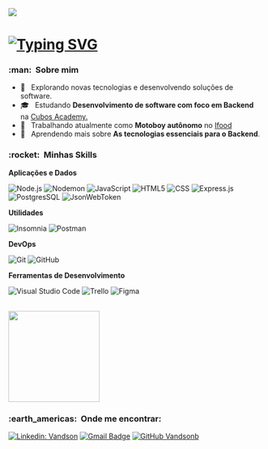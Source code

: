 
![](https://komarev.com/ghpvc/?username=Vandsonb&color=006bed)
# [![Typing SVG](https://readme-typing-svg.demolab.com?font=Indie+Flower&size=30&pause=1000&color=037B7B&background=FFFFFF00&vCenter=true&width=700&height=60&lines=%F0%9F%91%8B+Vandson+aqui+sou+Desenvolvedor+Backend)](https://git.io/typing-svg)

<h3> :man: &nbsp;Sobre mim </h3>

- 🤔 &nbsp; Explorando novas tecnologias e desenvolvendo soluções de software.
- 🎓 &nbsp; Estudando **Desenvolvimento de software com foco em Backend** na <a href="https://cubos.academy/">Cubos Academy.</a>
- 💼 &nbsp; Trabalhando atualmente como **Motoboy autônomo** no <a href="https://www.ifood.com.br/">Ifood</a>
- 🌱 &nbsp; Aprendendo mais sobre **As tecnologias essenciais para o Backend**.

<h3> :rocket: &nbsp;Minhas Skills </h3>

**Aplicações e Dados**


  ![Node.js](https://img.shields.io/badge/Node.js-43853D?style=for-the-badge&logo=node.js&logoColor=white)
  ![Nodemon](https://img.shields.io/badge/NODEMON-%23323330.svg?style=for-the-badge&logo=nodemon&logoColor=%BBDEAD)
  ![JavaScript](https://img.shields.io/badge/JavaScript-F7DF1E?style=for-the-badge&logo=javascript&logoColor=black)
  ![HTML5](https://img.shields.io/badge/HTML-239120?style=for-the-badge&logo=html5&logoColor=white)
  ![CSS](	https://img.shields.io/badge/CSS-239120?&style=for-the-badge&logo=css3&logoColor=white)
  ![Express.js](https://img.shields.io/badge/Express.js-404D59?style=for-the-badge)
  ![PostgresSQL](https://img.shields.io/badge/PostgreSQL-316192?style=for-the-badge&logo=postgresql&logoColor=white)
  ![JsonWebToken](https://img.shields.io/badge/json%20web%20tokens-323330?style=for-the-badge&logo=json-web-tokens&logoColor=pink)

**Utilidades**

![Insomnia](https://img.shields.io/badge/Insomnia-black?style=for-the-badge&logo=insomnia&logoColor=5849BE)
![Postman](https://img.shields.io/badge/Postman-FF6C37?style=for-the-badge&logo=postman&logoColor=white)

**DevOps**

![Git](https://img.shields.io/badge/git-%23F05033.svg?style=for-the-badge&logo=git&logoColor=white)
![GitHub](https://img.shields.io/badge/github-%23121011.svg?style=for-the-badge&logo=github&logoColor=white)


**Ferramentas de Desenvolvimento**

![Visual Studio Code](https://img.shields.io/badge/Visual%20Studio%20Code-0078d7.svg?style=for-the-badge&logo=visual-studio-code&logoColor=white)
![Trello](https://img.shields.io/badge/Trello-%23026AA7.svg?style=for-the-badge&logo=Trello&logoColor=white)
![Figma](https://img.shields.io/badge/figma-%23F24E1E.svg?style=for-the-badge&logo=figma&logoColor=white)

<br/>

<a href="https://github.com/Vandsonb">
  <img height="180em" src="https://github-readme-stats.vercel.app/api?username=Vandsonb&theme=algolia&show_icons=true" />
</a>

<br/>

<h3> :earth_americas: &nbsp;Onde me encontrar: </h3> 

[![Linkedin: Vandson](https://img.shields.io/badge/-Vandson_Barreto-blue?style=flat-square&logo=Linkedin&logoColor=white&link=https://www.linkedin.com/in/vandson-barreto-2437a5231/)](https://www.linkedin.com/in/vandson-barreto-2437a5231/)
[![Gmail Badge](https://img.shields.io/badge/-vandsonbarreto001@gmail.com-006bed?style=flat-square&logo=Gmail&logoColor=white&link=mailto:SEU-EMAIL)](mailto:SEU-EMAIL)
[![GitHub Vandsonb]( https://img.shields.io/github/followers/Vandsonb?label=follow&style=social)](https://github.com/Vandsonb)


